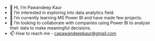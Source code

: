 - 👋 Hi, I’m Pawandeep Kaur
- 👀 I’m interested in exploring into data analytics field.
- 🌱 I’m currently learning MS Power BI and have made few projects.
- 💞️ I’m looking to collaborate with companies using Power BI to analyse their data to make meaningful decisions.
- 📫 How to reach me - capawandeepkaur@gmail.com

<!---
capawandeepkaur/capawandeepkaur is a ✨ special ✨ repository because its `README.md` (this file) appears on your GitHub profile.
You can click the Preview link to take a look at your changes.
--->
